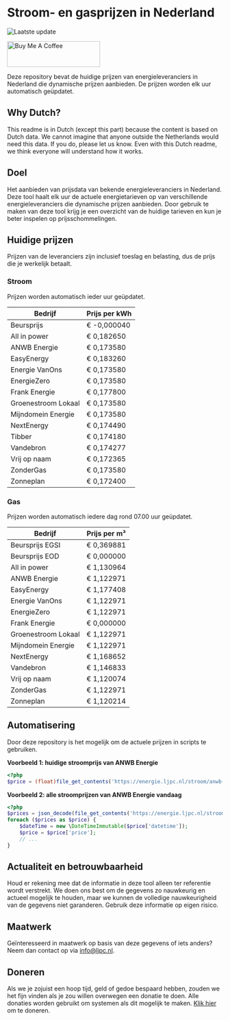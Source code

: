 # Stroom- en gasprijzen in Nederland

![Laatste update](https://img.shields.io/badge/laatste%20update-2023--10--01%2012%3A00%20CET-brightgreen)

<a href="https://www.buymeacoffee.com/Lars-" target="_blank"><img src="https://cdn.buymeacoffee.com/buttons/v2/default-orange.png" alt="Buy Me A Coffee" height="60" style="height: 60px !important;width: 217px !important;" ></a>

Deze repository bevat de huidige prijzen van energieleveranciers in Nederland die dynamische prijzen aanbieden. De prijzen worden elk uur automatisch geüpdatet.

## Why Dutch?

This readme is in Dutch (except this part) because the content is based on Dutch data. We cannot imagine that anyone outside the Netherlands would need this data. If you do, please let us know. Even with this Dutch readme, we think
everyone will understand how it works.

## Doel

Het aanbieden van prijsdata van bekende energieleveranciers in Nederland. Deze tool haalt elk uur de actuele energietarieven op van verschillende energieleveranciers die dynamische prijzen aanbieden. Door gebruik te maken van deze tool
krijg je een overzicht van de huidige tarieven en kun je beter inspelen op prijsschommelingen.

## Huidige prijzen

Prijzen van de leveranciers zijn inclusief toeslag en belasting, dus de prijs die je werkelijk betaalt.

### Stroom

Prijzen worden automatisch ieder uur geüpdatet.

 Bedrijf | Prijs per kWh 
---------|---------------
Beursprijs | € -0,000040
All in power | € 0,182650
ANWB Energie | € 0,173580
EasyEnergy | € 0,183260
Energie VanOns | € 0,173580
EnergieZero | € 0,173580
Frank Energie | € 0,177800
Groenestroom Lokaal | € 0,173580
Mijndomein Energie | € 0,173580
NextEnergy | € 0,174490
Tibber | € 0,174180
Vandebron | € 0,174277
Vrij op naam | € 0,172365
ZonderGas | € 0,173580
Zonneplan | € 0,172400


### Gas

Prijzen worden automatisch iedere dag rond 07.00 uur geüpdatet.

 Bedrijf | Prijs per m³ 
---------|--------------
Beursprijs EGSI | € 0,369881
Beursprijs EOD | € 0,000000
All in power | € 1,130964
ANWB Energie | € 1,122971
EasyEnergy | € 1,177408
Energie VanOns | € 1,122971
EnergieZero | € 1,122971
Frank Energie | € 0,000000
Groenestroom Lokaal | € 1,122971
Mijndomein Energie | € 1,122971
NextEnergy | € 1,168652
Vandebron | € 1,146833
Vrij op naam | € 1,120074
ZonderGas | € 1,122971
Zonneplan | € 1,120214


## Automatisering

Door deze repository is het mogelijk om de actuele prijzen in scripts te gebruiken.

**Voorbeeld 1: huidige stroomprijs van ANWB Energie**

```php
<?php
$price = (float)file_get_contents('https://energie.ljpc.nl/stroom/anwb-energie-nu.txt');

```

**Voorbeeld 2: alle stroomprijzen van ANWB Energie vandaag**

```php
<?php
$prices = json_decode(file_get_contents('https://energie.ljpc.nl/stroom/all-in-power-vandaag.json'),true);
foreach ($prices as $price) {
    $dateTime = new \DateTimeImmutable($price['datetime']);
    $price = $price['price'];
    // ...
}
```

## Actualiteit en betrouwbaarheid

Houd er rekening mee dat de informatie in deze tool alleen ter referentie wordt verstrekt. We doen ons best om de gegevens zo nauwkeurig en actueel mogelijk te houden, maar we kunnen de volledige nauwkeurigheid van de gegevens niet
garanderen. Gebruik deze informatie op eigen risico.

## Maatwerk

Geïnteresseerd in maatwerk op basis van deze gegevens of iets anders? Neem dan contact op
via [info@ljpc.nl](mailto:info@ljpc.nl?subject=Energie%20prijzen).

## Doneren

Als we je zojuist een hoop tijd, geld of gedoe bespaard hebben, zouden we het fijn vinden als je zou willen overwegen een
donatie te doen. Alle donaties worden gebruikt om systemen als dit mogelijk te
maken. [Klik hier](https://www.buymeacoffee.com/Lars-) om te doneren.
